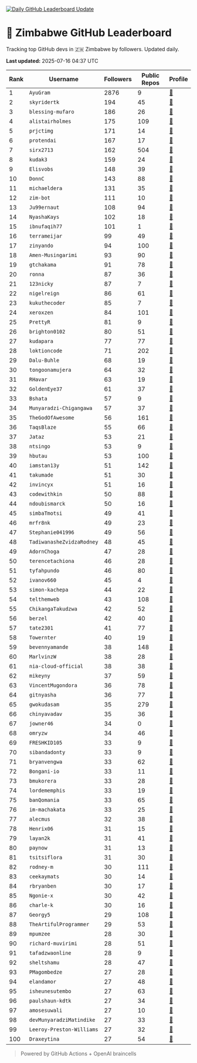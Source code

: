 [![Daily GitHub Leaderboard Update](https://github.com/bevennyamande/zim_leaderboard/actions/workflows/leaderboard.yml/badge.svg)](https://github.com/bevennyamande/zim_leaderboard/actions/workflows/leaderboard.yml)

# 🦍 Zimbabwe GitHub Leaderboard

Tracking top GitHub devs in 🇿🇼 Zimbabwe by followers. Updated daily.

<!-- START LEADERBOARD -->
**Last updated:** 2025-07-16 04:37 UTC  

| Rank | Username | Followers | Public Repos | Profile |
|------|----------|-----------|--------------|---------|
| 1 | `AyuGram` | 2876 | 9 | [🔗](https://github.com/AyuGram) |
| 2 | `skyridertk` | 194 | 45 | [🔗](https://github.com/skyridertk) |
| 3 | `blessing-mufaro` | 186 | 26 | [🔗](https://github.com/blessing-mufaro) |
| 4 | `alistairholmes` | 175 | 109 | [🔗](https://github.com/alistairholmes) |
| 5 | `prjctimg` | 171 | 14 | [🔗](https://github.com/prjctimg) |
| 6 | `protendai` | 167 | 17 | [🔗](https://github.com/protendai) |
| 7 | `sirx2713` | 162 | 504 | [🔗](https://github.com/sirx2713) |
| 8 | `kudak3` | 159 | 24 | [🔗](https://github.com/kudak3) |
| 9 | `Elisvobs` | 148 | 39 | [🔗](https://github.com/Elisvobs) |
| 10 | `DonnC` | 143 | 88 | [🔗](https://github.com/DonnC) |
| 11 | `michaeldera` | 131 | 35 | [🔗](https://github.com/michaeldera) |
| 12 | `zim-bot` | 111 | 10 | [🔗](https://github.com/zim-bot) |
| 13 | `Ju99ernaut` | 108 | 94 | [🔗](https://github.com/Ju99ernaut) |
| 14 | `NyashaKays` | 102 | 18 | [🔗](https://github.com/NyashaKays) |
| 15 | `ibnufaqih77` | 101 | 1 | [🔗](https://github.com/ibnufaqih77) |
| 16 | `terrameijar` | 99 | 49 | [🔗](https://github.com/terrameijar) |
| 17 | `zinyando` | 94 | 100 | [🔗](https://github.com/zinyando) |
| 18 | `Amen-Musingarimi` | 93 | 90 | [🔗](https://github.com/Amen-Musingarimi) |
| 19 | `gtchakama` | 91 | 78 | [🔗](https://github.com/gtchakama) |
| 20 | `ronna` | 87 | 36 | [🔗](https://github.com/ronna) |
| 21 | `123nicky` | 87 | 7 | [🔗](https://github.com/123nicky) |
| 22 | `nigelreign` | 86 | 61 | [🔗](https://github.com/nigelreign) |
| 23 | `kukuthecoder` | 85 | 7 | [🔗](https://github.com/kukuthecoder) |
| 24 | `xeroxzen` | 84 | 101 | [🔗](https://github.com/xeroxzen) |
| 25 | `PrettyR` | 81 | 9 | [🔗](https://github.com/PrettyR) |
| 26 | `brighton0102` | 80 | 51 | [🔗](https://github.com/brighton0102) |
| 27 | `kudapara` | 77 | 77 | [🔗](https://github.com/kudapara) |
| 28 | `loktioncode` | 71 | 202 | [🔗](https://github.com/loktioncode) |
| 29 | `Dalu-Buhle` | 68 | 19 | [🔗](https://github.com/Dalu-Buhle) |
| 30 | `tongoonamujera` | 64 | 32 | [🔗](https://github.com/tongoonamujera) |
| 31 | `RHavar` | 63 | 19 | [🔗](https://github.com/RHavar) |
| 32 | `GoldenEye37` | 61 | 37 | [🔗](https://github.com/GoldenEye37) |
| 33 | `Bshata` | 57 | 9 | [🔗](https://github.com/Bshata) |
| 34 | `Munyaradzi-Chigangawa` | 57 | 37 | [🔗](https://github.com/Munyaradzi-Chigangawa) |
| 35 | `TheGodOfAwesome` | 56 | 161 | [🔗](https://github.com/TheGodOfAwesome) |
| 36 | `TaqsBlaze` | 55 | 66 | [🔗](https://github.com/TaqsBlaze) |
| 37 | `Jataz` | 53 | 21 | [🔗](https://github.com/Jataz) |
| 38 | `ntsingo` | 53 | 9 | [🔗](https://github.com/ntsingo) |
| 39 | `hbutau` | 53 | 100 | [🔗](https://github.com/hbutau) |
| 40 | `iamstan13y` | 51 | 142 | [🔗](https://github.com/iamstan13y) |
| 41 | `takumade` | 51 | 30 | [🔗](https://github.com/takumade) |
| 42 | `invincyx` | 51 | 16 | [🔗](https://github.com/invincyx) |
| 43 | `codewithkin` | 50 | 88 | [🔗](https://github.com/codewithkin) |
| 44 | `ndoubismarck` | 50 | 16 | [🔗](https://github.com/ndoubismarck) |
| 45 | `simbaTmotsi` | 49 | 41 | [🔗](https://github.com/simbaTmotsi) |
| 46 | `mrfr8nk` | 49 | 23 | [🔗](https://github.com/mrfr8nk) |
| 47 | `Stephanie041996` | 49 | 56 | [🔗](https://github.com/Stephanie041996) |
| 48 | `TadiwanasheZvidzaRodney` | 48 | 45 | [🔗](https://github.com/TadiwanasheZvidzaRodney) |
| 49 | `AdornChoga` | 47 | 28 | [🔗](https://github.com/AdornChoga) |
| 50 | `terencetachiona` | 46 | 28 | [🔗](https://github.com/terencetachiona) |
| 51 | `tyfahpundo` | 46 | 80 | [🔗](https://github.com/tyfahpundo) |
| 52 | `ivanov660` | 45 | 4 | [🔗](https://github.com/ivanov660) |
| 53 | `simon-kachepa` | 44 | 22 | [🔗](https://github.com/simon-kachepa) |
| 54 | `telthemweb` | 43 | 108 | [🔗](https://github.com/telthemweb) |
| 55 | `ChikangaTakudzwa` | 42 | 52 | [🔗](https://github.com/ChikangaTakudzwa) |
| 56 | `berzel` | 42 | 40 | [🔗](https://github.com/berzel) |
| 57 | `tate2301` | 41 | 77 | [🔗](https://github.com/tate2301) |
| 58 | `Towernter` | 40 | 19 | [🔗](https://github.com/Towernter) |
| 59 | `bevennyamande` | 38 | 148 | [🔗](https://github.com/bevennyamande) |
| 60 | `MarlvinzW` | 38 | 28 | [🔗](https://github.com/MarlvinzW) |
| 61 | `nia-cloud-official` | 38 | 38 | [🔗](https://github.com/nia-cloud-official) |
| 62 | `mikeyny` | 37 | 59 | [🔗](https://github.com/mikeyny) |
| 63 | `VincentMugondora` | 36 | 78 | [🔗](https://github.com/VincentMugondora) |
| 64 | `gitnyasha` | 36 | 77 | [🔗](https://github.com/gitnyasha) |
| 65 | `gwokudasam` | 35 | 279 | [🔗](https://github.com/gwokudasam) |
| 66 | `chinyavadav` | 35 | 36 | [🔗](https://github.com/chinyavadav) |
| 67 | `jowner46` | 34 | 0 | [🔗](https://github.com/jowner46) |
| 68 | `omryzw` | 34 | 46 | [🔗](https://github.com/omryzw) |
| 69 | `FRESHKID105` | 33 | 9 | [🔗](https://github.com/FRESHKID105) |
| 70 | `sibandadonty` | 33 | 9 | [🔗](https://github.com/sibandadonty) |
| 71 | `bryanvengwa` | 33 | 62 | [🔗](https://github.com/bryanvengwa) |
| 72 | `Bongani-io` | 33 | 11 | [🔗](https://github.com/Bongani-io) |
| 73 | `bmukorera` | 33 | 28 | [🔗](https://github.com/bmukorera) |
| 74 | `lordememphis` | 33 | 19 | [🔗](https://github.com/lordememphis) |
| 75 | `banQomania` | 33 | 65 | [🔗](https://github.com/banQomania) |
| 76 | `im-machakata` | 33 | 25 | [🔗](https://github.com/im-machakata) |
| 77 | `alecmus` | 32 | 38 | [🔗](https://github.com/alecmus) |
| 78 | `Henrix06` | 31 | 15 | [🔗](https://github.com/Henrix06) |
| 79 | `layan2k` | 31 | 41 | [🔗](https://github.com/layan2k) |
| 80 | `paynow` | 31 | 13 | [🔗](https://github.com/paynow) |
| 81 | `tsitsiflora` | 31 | 30 | [🔗](https://github.com/tsitsiflora) |
| 82 | `rodney-m` | 30 | 111 | [🔗](https://github.com/rodney-m) |
| 83 | `ceekaymats` | 30 | 14 | [🔗](https://github.com/ceekaymats) |
| 84 | `rbryanben` | 30 | 17 | [🔗](https://github.com/rbryanben) |
| 85 | `Ngonie-x` | 30 | 42 | [🔗](https://github.com/Ngonie-x) |
| 86 | `charle-k` | 30 | 16 | [🔗](https://github.com/charle-k) |
| 87 | `Georgy5` | 29 | 108 | [🔗](https://github.com/Georgy5) |
| 88 | `TheArtifulProgrammer` | 29 | 53 | [🔗](https://github.com/TheArtifulProgrammer) |
| 89 | `mpumzee` | 28 | 30 | [🔗](https://github.com/mpumzee) |
| 90 | `richard-muvirimi` | 28 | 51 | [🔗](https://github.com/richard-muvirimi) |
| 91 | `tafadzwaonline` | 28 | 9 | [🔗](https://github.com/tafadzwaonline) |
| 92 | `sheltshamu` | 28 | 47 | [🔗](https://github.com/sheltshamu) |
| 93 | `PMagombedze` | 27 | 28 | [🔗](https://github.com/PMagombedze) |
| 94 | `elandamor` | 27 | 48 | [🔗](https://github.com/elandamor) |
| 95 | `isheunesutembo` | 27 | 63 | [🔗](https://github.com/isheunesutembo) |
| 96 | `paulshaun-kdtk` | 27 | 34 | [🔗](https://github.com/paulshaun-kdtk) |
| 97 | `amosesuwali` | 27 | 10 | [🔗](https://github.com/amosesuwali) |
| 98 | `devMunyaradziMatindike` | 27 | 33 | [🔗](https://github.com/devMunyaradziMatindike) |
| 99 | `Leeroy-Preston-Williams` | 27 | 32 | [🔗](https://github.com/Leeroy-Preston-Williams) |
| 100 | `Draxeytina` | 27 | 54 | [🔗](https://github.com/Draxeytina) |
<!-- END LEADERBOARD -->

> Powered by GitHub Actions + OpenAI braincells
